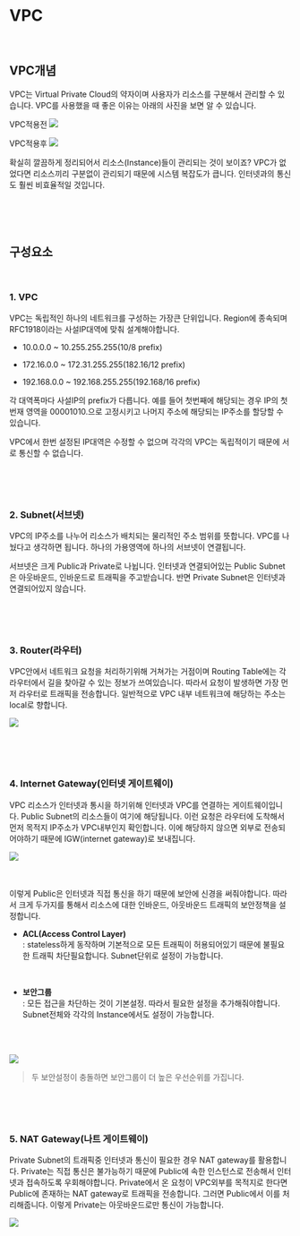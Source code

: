 # VPC 
</br>

## VPC개념
VPC는 Virtual Private Cloud의 약자이며 사용자가 리소스를 구분해서 관리할 수 있습니다. VPC를 사용했을 때 좋은 이유는 아래의 사진을 보면 알 수 있습니다.
</br>

VPC적용전
![](https://img1.daumcdn.net/thumb/R1280x0/?scode=mtistory2&fname=https%3A%2F%2Fblog.kakaocdn.net%2Fdn%2Fbj02NL%2Fbtq4dcQTFtq%2F300daUZ8ikEtZGPdhnU30k%2Fimg.png)


VPC적용후
![](https://img1.daumcdn.net/thumb/R1280x0/?scode=mtistory2&fname=https%3A%2F%2Fblog.kakaocdn.net%2Fdn%2FcZd3VV%2Fbtq4eKGt56L%2FdVWt2cbgpb15IkJUqLWiVk%2Fimg.png)


확실히 깔끔하게 정리되어서 리소스(Instance)들이 관리되는 것이 보이죠? VPC가 없었다면 리소스끼리 구분없이 관리되기 때문에 시스템 복잡도가 큽니다. 인터넷과의 통신도 훨씬 비효율적일 것입니다. 

</br></br></br>

## 구성요소
</br>

### 1. VPC
VPC는 독립적인 하나의 네트워크를 구성하는 가장큰 단위입니다. Region에 종속되며 RFC1918이라는 사설IP대역에 맞춰 설계해야합니다.

- 10.0.0.0 ~ 10.255.255.255(10/8 prefix)

- 172.16.0.0 ~ 172.31.255.255(182.16/12 prefix)

- 192.168.0.0 ~ 192.168.255.255(192.168/16 prefix)

각 대역폭마다 사설IP의 prefix가 다릅니다. 예를 들어 첫번째에 해당되는 경우 IP의 첫번재 영역을 00001010.으로 고정시키고 나머지 주소에 해당되는 IP주소를 할당할 수 있습니다.

VPC에서 한번 설정된 IP대역은 수정할 수 없으며 각각의 VPC는 독립적이기 때문에 서로 통신할 수 없습니다. 

</br></br></br>

### 2. Subnet(서브넷)
VPC의 IP주소를 나누어 리소스가 배치되는 물리적인 주소 범위를 뜻합니다. VPC를 나눴다고 생각하면 됩니다. 하나의 가용영역에 하나의 서브넷이 연결됩니다. 

서브넷은 크게 Public과 Private로 나뉩니다. 인터넷과 연결되어있는 Public Subnet은 아웃바운드, 인바운드로 트래픽을 주고받습니다. 반면 Private Subnet은 인터넷과 연결되어있지 않습니다. 

</br></br></br>

### 3. Router(라우터)
VPC안에서 네트워크 요청을 처리하기위해 거쳐가는 거점이며 Routing Table에는 각 라우터에서 길을 찾아갈 수 있는 정보가 쓰여있습니다. 따라서 요청이 발생하면 가장 먼저 라우터로 트래픽을 전송합니다. 일반적으로 VPC 내부 네트워크에 해당하는 주소는 local로 향합니다. 

![](https://img1.daumcdn.net/thumb/R1280x0/?scode=mtistory2&fname=https%3A%2F%2Fblog.kakaocdn.net%2Fdn%2FdesaOh%2Fbtq4dMxY76n%2FJt4C5umce4a59mKUfoIzeK%2Fimg.png)

</br></br></br>

### 4. Internet Gateway(인터넷 게이트웨이)
VPC 리소스가 인터넷과 통시을 하기위해 인터넷과 VPC를 연결하는 게이트웨이입니다. Public Subnet의 리소스들이 여기에 해당됩니다. 이런 요청은 라우터에 도착해서 먼저 목적지 IP주소가 VPC내부인지 확인합니다. 이에 해당하지 않으면 외부로 전송되어야하기 때문에 IGW(internet gateway)로 보내집니다. 

![](https://img1.daumcdn.net/thumb/R1280x0/?scode=mtistory2&fname=https%3A%2F%2Fblog.kakaocdn.net%2Fdn%2FbazdRh%2Fbtq4ejhZXir%2FJSixVUkarIcZ68hzfYiiQK%2Fimg.png)

</br></br>
이렇게 Public은 인터넷과 직접 통신을 하기 때문에 보안에 신경을 써줘야합니다. 따라서 크게 두가지를 통해서 리소스에 대한 인바운드, 아웃바운드 트래픽의 보안정책을 설정합니다. 

  - **ACL(Access Control Layer)**  
   : stateless하게 동작하며 기본적으로 모든 트래픽이 허용되어있기 때문에 불필요한 트래픽 차단필요합니다. Subnet단위로 설정이 가능합니다.
   
   </br>

  - **보안그룹**  
    : 모든 접근을 차단하는 것이 기본설정. 따라서 필요한 설정을 추가해줘야합니다. Subnet전체와 각각의 Instance에서도 설정이 가능합니다.

    </br></br>

![](https://2482909075-files.gitbook.io/~/files/v0/b/gitbook-legacy-files/o/assets%2F-M6ivT9AfNVmiT1Q6B2U%2Fsync%2F3b772d88407ba5c4f326b76cc177309127a97938.png?generation=1602351053822314&alt=media)

> 두 보안설정이 충돌하면 보안그룹이 더 높은 우선순위를 가집니다.  


</br></br></br>

### 5. NAT Gateway(나트 게이트웨이)
Private Subnet의 트래픽중 인터넷과 통신이 필요한 경우 NAT gateway를 활용합니다. Private는 직접 통신은 불가능하기 때문에 Public에 속한 인스턴스로 전송해서 인터넷과 접속하도록 우회해야합니다. Private에서 온 요청이 VPC외부를 목적지로 한다면 Public에 존재하는 NAT gateway로 트래픽을 전송합니다. 그러면 Public에서 이를 처리해줍니다. 이렇게 Private는 아웃바운드로만 통신이 가능합니다. 


![](https://img1.daumcdn.net/thumb/R1280x0/?scode=mtistory2&fname=https%3A%2F%2Fblog.kakaocdn.net%2Fdn%2FLEKCb%2Fbtq4f9M6s6v%2FOh1stJ4lyLrVGwXzkF6d80%2Fimg.png)
